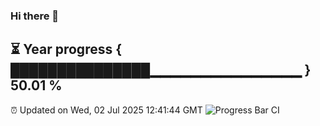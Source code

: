 ### Hi there 👋
⏳ Year progress { ███████████████▁▁▁▁▁▁▁▁▁▁▁▁▁▁▁ } 50.01 %
---
⏰ Updated on Wed, 02 Jul 2025 12:41:44 GMT
![Progress Bar CI](https://github.com/liununu/liununu/workflows/Progress%20Bar%20CI/badge.svg)
